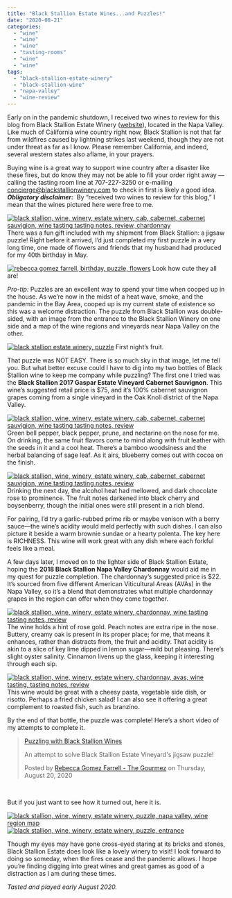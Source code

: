 ```yaml
---
title: "Black Stallion Estate Wines...and Puzzles!"
date: "2020-08-21"
categories:
  - "wine"
  - "wine"
  - "wine"
  - "tasting-rooms"
  - "wine"
  - "wine"
tags:
  - "black-stallion-estate-winery"
  - "black-stallion-wine"
  - "napa-valley"
  - "wine-review"
---
```


<script async defer="" crossorigin="anonymous" src="https://connect.facebook.net/en_US/sdk.js#xfbml=1&version=v8.0&appId=152380721638567&autoLogAppEvents=1" nonce="8ZGIyh6L"></script>

Early on in the pandemic shutdown, I received two wines to review for this blog from Black Stallion Estate Winery ([website](https://www.blackstallionwinery.com/)), located in the Napa Valley. Like much of California wine country right now, Black Stallion is not that far from wildfires caused by lightning strikes last weekend, though they are not under threat as far as I know. Please remember California, and indeed, several western states also aflame, in your prayers.

Buying wine is a great way to support wine country after a disaster like these fires, but do know they may not be able to fill your order right away — calling the tasting room line at 707-227-3250 or e-mailing [concierge@blackstallionwinery.com](mailto:concierge@blackstallionwinery.com) to check in first is likely a good idea. **_Obligatory disclaimer:_**  By “received two wines to review for this blog,” I mean that the wines pictured here were free to me.

[![black stallion, wine, winery, estate winery, cab, cabernet, cabernet sauvigion, wine tasting tasting notes, review, chardonnay](https://thegourmez-wpmedia.s3.amazonaws.com/2020/08/Black-Stallion-002-411x500.jpg)](https://thegourmez-wpmedia.s3.amazonaws.com/2020/08/Black-Stallion-002.jpg)There was a fun gift included with my shipment from Black Stallion: a jigsaw puzzle! Right before it arrived, I’d just completed my first puzzle in a very long time, one made of flowers and friends that my husband had produced for my 40th birthday in May.




<div class="caption">

[![rebecca gomez farrell, birthday, puzzle, flowers](https://thegourmez-wpmedia.s3.amazonaws.com/2020/08/birthday-puzzle-500x375.jpg)](https://thegourmez-wpmedia.s3.amazonaws.com/2020/08/birthday-puzzle.jpg) Look how cute they all are!</div>


_Pro-tip:_ Puzzles are an excellent way to spend your time when cooped up in the house. As we’re now in the midst of a heat wave, smoke, and the pandemic in the Bay Area, cooped up is my current state of existence so this was a welcome distraction. The puzzle from Black Stallion was double-sided, with an image from the entrance to the Black Stallion Winery on one side and a map of the wine regions and vineyards near Napa Valley on the other.




<div class="caption">

[![black stallion estate winery, puzzle](https://thegourmez-wpmedia.s3.amazonaws.com/2020/08/Black-Stallion-001-500x375.jpg)](https://thegourmez-wpmedia.s3.amazonaws.com/2020/08/Black-Stallion-001.jpg) First night’s fruit.</div>


That puzzle was NOT EASY. There is so much sky in that image, let me tell you. But what better excuse could I have to dig into my two bottles of Black Stallion wine to keep me company while puzzling? The first one I tried was the **Black Stallion 2017 Gaspar Estate Vineyard Cabernet Sauvignon**. This wine’s suggested retail price is $75, and it’s 100% cabernet sauvignon grapes coming from a single vineyard in the Oak Knoll district of the Napa Valley.

[![black stallion, wine, winery, estate winery, cab, cabernet, cabernet sauvigion, wine tasting tasting notes, review](https://thegourmez-wpmedia.s3.amazonaws.com/2020/08/Black-Stallion-005-401x500.jpg)](https://thegourmez-wpmedia.s3.amazonaws.com/2020/08/Black-Stallion-005.jpg)Green bell pepper, black pepper, prune, and nectarine on the nose for me. On drinking, the same fruit flavors come to mind along with fruit leather with the seeds in it and a cool heat. There’s a bamboo woodsiness and the herbal balancing of sage leaf. As it airs, blueberry comes out with cocoa on the finish.

[![black stallion, wine, winery, estate winery, cab, cabernet, cabernet sauvigion, wine tasting tasting notes, review](https://thegourmez-wpmedia.s3.amazonaws.com/2020/08/Black-Stallion-006-375x500.jpg)](https://thegourmez-wpmedia.s3.amazonaws.com/2020/08/Black-Stallion-006.jpg)Drinking the next day, the alcohol heat had mellowed, and dark chocolate rose to prominence. The fruit notes darkened into black cherry and boysenberry, though the initial ones were still present in a rich blend.

For pairing, I’d try a garlic-rubbed prime rib or maybe venison with a berry sauce—the wine’s acidity would meld perfectly with such dishes. I can also picture it beside a warm brownie sundae or a hearty polenta. The key here is RICHNESS. This wine will work great with any dish where each forkful feels like a meal.

A few days later, I moved on to the lighter side of Black Stallion Estate, hoping the **2018 Black Stallion Napa Valley Chardonnay** would aid me in my quest for puzzle completion. The chardonnay’s suggested price is $22. It’s sourced from five different American Viticultural Areas (AVAs) in the Napa Valley, so it’s a blend that demonstrates what multiple chardonnay grapes in the region can offer when they come together.

[![black stallion, wine, winery, estate winery, chardonnay, wine tasting tasting notes, review](https://thegourmez-wpmedia.s3.amazonaws.com/2020/08/Black-Stallion-004-500x386.jpg)](https://thegourmez-wpmedia.s3.amazonaws.com/2020/08/Black-Stallion-004.jpg)The wine holds a hint of rose gold. Peach notes are extra ripe in the nose. Buttery, creamy oak is present in its proper place; for me, that means it enhances, rather than distracts from, the fruit and acidity. That acidity is akin to a slice of key lime dipped in lemon sugar—mild but pleasing. There’s slight oyster salinity. Cinnamon livens up the glass, keeping it interesting through each sip.

[![black stallion, wine, winery, estate winery, chardonnay, avas, wine tasting, tasting notes, review](https://thegourmez-wpmedia.s3.amazonaws.com/2020/08/Black-Stallion-007-399x500.jpg)](https://thegourmez-wpmedia.s3.amazonaws.com/2020/08/Black-Stallion-007.jpg)This wine would be great with a cheesy pasta, vegetable side dish, or risotto. Perhaps a fried chicken salad! I can also see it offering a great complement to roasted fish, such as branzino.

By the end of that bottle, the puzzle was complete! Here’s a short video of my attempts to complete it.

> [Puzzling with Black Stallion Wines](https://developers.facebook.com/RebeccaGomezFarrell/videos/774948563258538/)
>
> An attempt to solve Black Stallion Estate Vineyard's jigsaw puzzle!
>
> Posted by [Rebecca Gomez Farrell - The Gourmez](https://www.facebook.com/RebeccaGomezFarrell/) on Thursday, August 20, 2020

 

But if you just want to see how it turned out, here it is.

[![black stallion, wine, winery, estate winery, puzzle, napa valley, wine region map](https://thegourmez-wpmedia.s3.amazonaws.com/2020/08/Black-Stallion-008-375x500.jpg)](https://thegourmez-wpmedia.s3.amazonaws.com/2020/08/Black-Stallion-008.jpg) [![black stallion, wine, winery, estate winery, puzzle, entrance](https://thegourmez-wpmedia.s3.amazonaws.com/2020/08/Black-Stallion-009-500x368.jpg)](https://thegourmez-wpmedia.s3.amazonaws.com/2020/08/Black-Stallion-009.jpg)

Though my eyes may have gone cross-eyed staring at its bricks and stones, Black Stallion Estate does look like a lovely winery to visit! I look forward to doing so someday, when the fires cease and the pandemic allows. I hope you’re finding digging into great wines and great games as good of a distraction as I am during these times.

_Tasted and played early August 2020._
